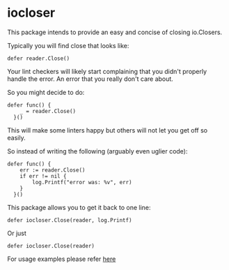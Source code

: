 # iocloser 

This package intends to provide an easy and concise of closing io.Closers.

Typically you will find close that looks like:

    defer reader.Close()

Your lint checkers will likely start complaining that you didn't properly handle the error.  An error that you really don't care about.

So you might decide to do:

    defer func() {
 		_ = reader.Close()
	  }()

This will make some linters happy but others will not let you get off so easily.

So instead of writing the following (arguably even uglier code):

    defer func() {
 		err := reader.Close()
		if err != nil {
			log.Printf("error was: %v", err)
		}
	  }()

This package allows you to get it back to one line:

    defer iocloser.Close(reader, log.Printf)

Or just

    defer iocloser.Close(reader)

For usage examples please refer [here](iocloser_examples_test.go)